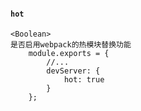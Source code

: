 #### `hot`
    <Boolean>
    是否启用webpack的热模块替换功能
        module.exports = {
            //...
            devServer: {
                hot: true
            }
        };
